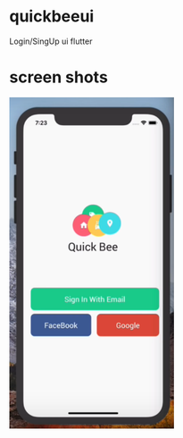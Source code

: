 # quickbeeui
Login/SingUp ui flutter 



  # screen shots

  ![Alt text]( screenshot1.png?raw=true "Optional Title")
